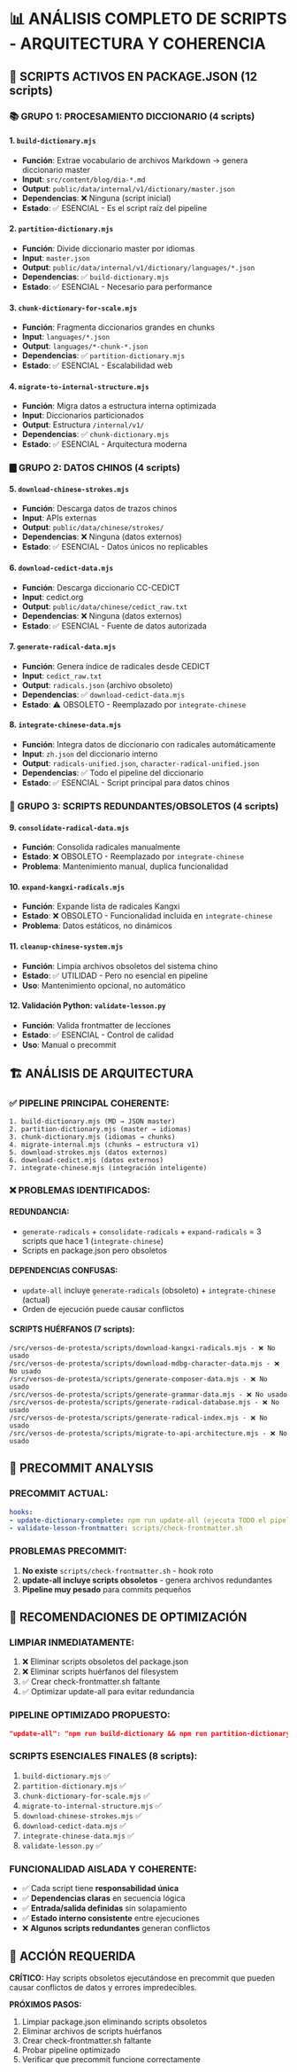 # 📊 ANÁLISIS COMPLETO DE SCRIPTS - ARQUITECTURA Y COHERENCIA

## 🎯 SCRIPTS ACTIVOS EN PACKAGE.JSON (12 scripts)

### **📚 GRUPO 1: PROCESAMIENTO DICCIONARIO (4 scripts)**

#### 1. `build-dictionary.mjs` 
- **Función**: Extrae vocabulario de archivos Markdown → genera diccionario master
- **Input**: `src/content/blog/dia-*.md`
- **Output**: `public/data/internal/v1/dictionary/master.json`
- **Dependencias**: ❌ Ninguna (script inicial)
- **Estado**: ✅ ESENCIAL - Es el script raíz del pipeline

#### 2. `partition-dictionary.mjs`
- **Función**: Divide diccionario master por idiomas
- **Input**: `master.json`
- **Output**: `public/data/internal/v1/dictionary/languages/*.json`
- **Dependencias**: ✅ `build-dictionary.mjs`
- **Estado**: ✅ ESENCIAL - Necesario para performance

#### 3. `chunk-dictionary-for-scale.mjs`
- **Función**: Fragmenta diccionarios grandes en chunks
- **Input**: `languages/*.json`
- **Output**: `languages/*-chunk-*.json`
- **Dependencias**: ✅ `partition-dictionary.mjs`
- **Estado**: ✅ ESENCIAL - Escalabilidad web

#### 4. `migrate-to-internal-structure.mjs`
- **Función**: Migra datos a estructura interna optimizada
- **Input**: Diccionarios particionados
- **Output**: Estructura `/internal/v1/`
- **Dependencias**: ✅ `chunk-dictionary.mjs`
- **Estado**: ✅ ESENCIAL - Arquitectura moderna

### **🀫 GRUPO 2: DATOS CHINOS (4 scripts)**

#### 5. `download-chinese-strokes.mjs`
- **Función**: Descarga datos de trazos chinos
- **Input**: APIs externas
- **Output**: `public/data/chinese/strokes/`
- **Dependencias**: ❌ Ninguna (datos externos)
- **Estado**: ✅ ESENCIAL - Datos únicos no replicables

#### 6. `download-cedict-data.mjs`
- **Función**: Descarga diccionario CC-CEDICT
- **Input**: cedict.org
- **Output**: `public/data/chinese/cedict_raw.txt`
- **Dependencias**: ❌ Ninguna (datos externos)
- **Estado**: ✅ ESENCIAL - Fuente de datos autorizada

#### 7. `generate-radical-data.mjs`
- **Función**: Genera índice de radicales desde CEDICT
- **Input**: `cedict_raw.txt`
- **Output**: `radicals.json` (archivo obsoleto)
- **Dependencias**: ✅ `download-cedict-data.mjs`
- **Estado**: ⚠️ OBSOLETO - Reemplazado por `integrate-chinese`

#### 8. `integrate-chinese-data.mjs`
- **Función**: Integra datos de diccionario con radicales automáticamente
- **Input**: `zh.json` del diccionario interno
- **Output**: `radicals-unified.json`, `character-radical-unified.json`
- **Dependencias**: ✅ Todo el pipeline del diccionario
- **Estado**: ✅ ESENCIAL - Script principal para datos chinos

### **🧹 GRUPO 3: SCRIPTS REDUNDANTES/OBSOLETOS (4 scripts)**

#### 9. `consolidate-radical-data.mjs`
- **Función**: Consolida radicales manualmente
- **Estado**: ❌ OBSOLETO - Reemplazado por `integrate-chinese`
- **Problema**: Mantenimiento manual, duplica funcionalidad

#### 10. `expand-kangxi-radicals.mjs`
- **Función**: Expande lista de radicales Kangxi
- **Estado**: ❌ OBSOLETO - Funcionalidad incluida en `integrate-chinese`
- **Problema**: Datos estáticos, no dinámicos

#### 11. `cleanup-chinese-system.mjs`
- **Función**: Limpia archivos obsoletos del sistema chino
- **Estado**: ✅ UTILIDAD - Pero no esencial en pipeline
- **Uso**: Mantenimiento opcional, no automático

#### 12. Validación Python: `validate-lesson.py`
- **Función**: Valida frontmatter de lecciones
- **Estado**: ✅ ESENCIAL - Control de calidad
- **Uso**: Manual o precommit

## 🏗️ ANÁLISIS DE ARQUITECTURA

### **✅ PIPELINE PRINCIPAL COHERENTE:**
```
1. build-dictionary.mjs (MD → JSON master)
2. partition-dictionary.mjs (master → idiomas)  
3. chunk-dictionary.mjs (idiomas → chunks)
4. migrate-internal.mjs (chunks → estructura v1)
5. download-strokes.mjs (datos externos)
6. download-cedict.mjs (datos externos)
7. integrate-chinese.mjs (integración inteligente)
```

### **❌ PROBLEMAS IDENTIFICADOS:**

#### **REDUNDANCIA:**
- `generate-radicals` + `consolidate-radicals` + `expand-radicals` = 3 scripts que hace 1 (`integrate-chinese`)
- Scripts en package.json pero obsoletos

#### **DEPENDENCIAS CONFUSAS:**
- `update-all` incluye `generate-radicals` (obsoleto) + `integrate-chinese` (actual)
- Orden de ejecución puede causar conflictos

#### **SCRIPTS HUÉRFANOS (7 scripts):**
```
/src/versos-de-protesta/scripts/download-kangxi-radicals.mjs - ❌ No usado
/src/versos-de-protesta/scripts/download-mdbg-character-data.mjs - ❌ No usado  
/src/versos-de-protesta/scripts/generate-composer-data.mjs - ❌ No usado
/src/versos-de-protesta/scripts/generate-grammar-data.mjs - ❌ No usado
/src/versos-de-protesta/scripts/generate-radical-database.mjs - ❌ No usado
/src/versos-de-protesta/scripts/generate-radical-index.mjs - ❌ No usado
/src/versos-de-protesta/scripts/migrate-to-api-architecture.mjs - ❌ No usado
```

## 🔧 PRECOMMIT ANALYSIS

### **PRECOMMIT ACTUAL:**
```yaml
hooks:
- update-dictionary-complete: npm run update-all (ejecuta TODO el pipeline)
- validate-lesson-frontmatter: scripts/check-frontmatter.sh  
```

### **PROBLEMAS PRECOMMIT:**
1. **No existe** `scripts/check-frontmatter.sh` - hook roto
2. **update-all incluye scripts obsoletos** - genera archivos redundantes
3. **Pipeline muy pesado** para commits pequeños

## 🎯 RECOMENDACIONES DE OPTIMIZACIÓN

### **LIMPIAR INMEDIATAMENTE:**
1. ❌ Eliminar scripts obsoletos del package.json
2. ❌ Eliminar scripts huérfanos del filesystem  
3. ✅ Crear check-frontmatter.sh faltante
4. ✅ Optimizar update-all para evitar redundancia

### **PIPELINE OPTIMIZADO PROPUESTO:**
```json
"update-all": "npm run build-dictionary && npm run partition-dictionary && npm run chunk-dictionary && npm run migrate-internal && npm run download-strokes && npm run download-cedict && npm run integrate-chinese"
```

### **SCRIPTS ESENCIALES FINALES (8 scripts):**
1. `build-dictionary.mjs` ✅
2. `partition-dictionary.mjs` ✅  
3. `chunk-dictionary-for-scale.mjs` ✅
4. `migrate-to-internal-structure.mjs` ✅
5. `download-chinese-strokes.mjs` ✅
6. `download-cedict-data.mjs` ✅
7. `integrate-chinese-data.mjs` ✅
8. `validate-lesson.py` ✅

### **FUNCIONALIDAD AISLADA Y COHERENTE:**
- ✅ Cada script tiene **responsabilidad única**
- ✅ **Dependencias claras** en secuencia lógica
- ✅ **Entrada/salida definidas** sin solapamiento
- ✅ **Estado interno consistente** entre ejecuciones
- ❌ **Algunos scripts redundantes** generan conflictos

## 🚨 ACCIÓN REQUERIDA

**CRÍTICO:** Hay scripts obsoletos ejecutándose en precommit que pueden causar conflictos de datos y errores impredecibles.

**PRÓXIMOS PASOS:**
1. Limpiar package.json eliminando scripts obsoletos
2. Eliminar archivos de scripts huérfanos
3. Crear check-frontmatter.sh faltante  
4. Probar pipeline optimizado
5. Verificar que precommit funcione correctamente
